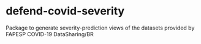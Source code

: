# defend-covid-severity
Package to generate severity-prediction views of the datasets provided by FAPESP COVID-19 DataSharing/BR
